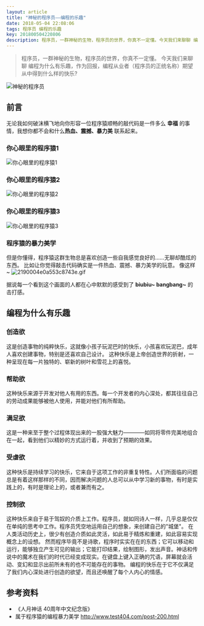 ```yaml
---
layout: article
title: "神秘的程序员——编程的乐趣"
date: 2018-05-04 22:08:06
tags: 程序员 编程的乐趣
key: 201800504220806
description: 程序员，一群神秘的生物，程序员的世界，你真不一定懂。今天我们来聊聊 编程为什么有乐趣，作为回报，编程从业者（程序员的正统名称）期望从中得到什么样的快乐?
---
```


> 程序员，一群神秘的生物，程序员的世界，你真不一定懂。
> 今天我们来聊聊 编程为什么有乐趣，作为回报，编程从业者（程序员的正统名称）期望从中得到什么样的快乐?

![神秘的程序员](https://upload-images.jianshu.io/upload_images/4938916-0df24c61ba0041db.png?imageMogr2/auto-orient/strip%7CimageView2/2/w/1240)

## 前言
无论我如何破沫横飞地向你形容一位程序猿顺畅的敲代码是一件多么 **幸福** 的事情，我想你都不会和什么**热血、震撼、暴力美** 联系起来。
### 你心眼里的程序猿1

![你心眼里的程序猿1](https://upload-images.jianshu.io/upload_images/4938916-5fe4e559acbdc6c4.png?imageMogr2/auto-orient/strip%7CimageView2/2/w/1240)

### 你心眼里的程序猿2

![你心眼里的程序猿2](https://upload-images.jianshu.io/upload_images/4938916-8d75b71ed27756a2.png?imageMogr2/auto-orient/strip%7CimageView2/2/w/1240)

### 你心眼里的程序猿3

![你心眼里的程序猿3](https://upload-images.jianshu.io/upload_images/4938916-260ed8c2dd31b5f2.png?imageMogr2/auto-orient/strip%7CimageView2/2/w/1240)

### 程序猿的暴力美学

但是你懂得，程序猿这群生物总是喜欢创造一些自我感觉良好的……无聊却酷炫的东西。
比如让你觉得敲击代码确实是一件热血、震撼、暴力美学的玩意。
像这样~
![2190004e0a553c8743e.gif](https://upload-images.jianshu.io/upload_images/4938916-8ac9cac241346d0a.gif?imageMogr2/auto-orient/strip)

据说每一个看到这个画面的人都在心中默默的感受到了 **biubiu~ bangbang~** 的击打感。

## 编程为什么有乐趣
### 创造欲
这是创造事物的纯粹快乐，这就像小孩子玩泥巴时的快乐，小孩喜欢玩泥巴，成年人喜欢创建事物，特别是还喜欢自己设计。
这种快乐是上帝创造世界的折射，一种呈现在每一片独特的、崭新的树叶和雪花上的喜悦。

### 帮助欲
这种快乐来源于开发对他人有用的东西。每一个开发者的内心深处，都其往往自己的劳动成果能够被他人使用，并能对他们有所帮助。

### 满足欲
这是一种来至于整个过程体现出来的一股强大魅力————如同将零件完美地组合在一起，看到他们以精妙的方式运行着，并收到了预期的效果。

### 受虐欲
这种快乐是持续学习的快乐，它来自于这项工作的非重复特性。人们所面临的问题总是有着这样那样的不同，因而解决问题的人总可以从中学习新的事物，有时是实践上的，有时是理论上的，或者兼而有之。

### 控制欲
这种快乐来自于易于驾奴的介质上工作。程序员，就如同诗人一样，几乎总是仅仅在单纯的思考中工作。程序员凭空地运用自己的想象，来创建自己的"城堡"。
在人类活动历史上，很少有创造介质如此灵活，如此易于精炼和重建，如此容易实现概念上的设想。
然而程序毕竟不是诗歌，程序时实实在在的东西；它可以移动和运行，能够独立产生可见的输出；它能打印结果，绘制图形，发出声音。神话和传说中的魔术在我们的时代已经变成现实。在键盘上键入正确的咒语，屏幕就会活动、变幻和显示出前所未有的也不可能存在的事物。
编程的快乐在于它不仅满足了我们内心深处进行创造的欲望，而且还唤醒了每个人内心的情感。


## 参考资料
 
- 《人月神话 40周年中文纪念版》
- 属于程序猿的编程暴力美学 http://www.test404.com/post-200.html